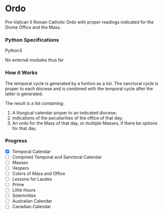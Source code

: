 # Ordo

Pre-Vatican II Roman Catholic Ordo with proper readings indicated for the Divine Office and the Mass.

### Python Specifications

Python3

No external modules thus far

### How it Works

The temporal cycle is generated by a funtion as a list. The sanctoral cycle is proper to each diocese and is combined with the temporal cycle after the latter is generated.

The result is a list containing:

1. A liturgical calendar proper to an indicated diocese;
2. Indications of the peculiarities of the office of that day;
3. An ordo for the Mass of that day, or multiple Masses, if there be options for that day.

### Progress

- [x] Temporal Calendar
- [ ] Compined Temporal and Sanctoral Calendar
- [ ] Masses
- [ ] Vespers
- [ ] Colors of Mass and Office
- [ ] Lessons for Laudes
- [ ] Prime
- [ ] Little Hours
- [ ] Solemnities
- [ ] Australian Calendar
- [ ] Canadian Calendar
